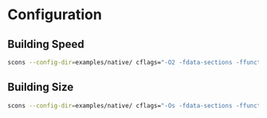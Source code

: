 # Configuration

## Building Speed

```sh
scons --config-dir=examples/native/ cflags="-O2 -fdata-sections -ffunction-sections" ldflags="-O2 -Wl,-gc-sections" user_libs=-lm
```

## Building Size

```sh
scons --config-dir=examples/native/ cflags="-Os -fdata-sections -ffunction-sections" ldflags="-Os -rdynamic -Wl,-gc-sections" user_libs=-lm
```